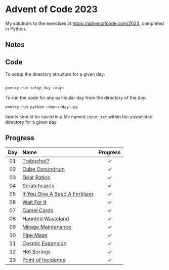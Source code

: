 # Advent of Code 2023

My solutions to the exercises at https://adventofcode.com/2023, completed in
Python.

## Notes

## Code

To setup the directory structure for a given day:

```bash

poetry run setup_day <day>
```

To run the code for any particular day from the directory of the day:

```bash
poetry run python <day>/<day>.py
```

Inputs should be saved in a file named `input.txt` within the associated
directory for a given day

## Progress

<!-- ✓ -->

| Day | Name                                                                   | Progress |
| :-: | :--------------------------------------------------------------------- | :------: |
| 01  | [Trebuchet?](https://adventofcode.com/2023/day/1)                      |    ✓     |
| 02  | [Cube Conundrum](https://adventofcode.com/2023/day/2)                  |    ✓     |
| 03  | [Gear Ratios](https://adventofcode.com/2023/day/3)                     |    ✓     |
| 04  | [Scratchcards](https://adventofcode.com/2023/day/4)                    |    ✓     |
| 05  | [If You Give A Seed A Fertilizer](https://adventofcode.com/2023/day/5) |    ✓     |
| 06  | [Wait For It](https://adventofcode.com/2023/day/6)                     |    ✓     |
| 07  | [Camel Cards](https://adventofcode.com/2023/day/7)                     |    ✓     |
| 08  | [Haunted Wasteland](https://adventofcode.com/2023/day/8)               |    ✓     |
| 09  | [Mirage Maintenance](https://adventofcode.com/2023/day/9)              |    ✓     |
| 10  | [Pipe Maze](https://adventofcode.com/2023/day/10)                      |    ✓     |
| 11  | [Cosmic Expansion](https://adventofcode.com/2023/day/11)               |    ✓     |
| 12  | [Hot Springs](https://adventofcode.com/2023/day/12)                    |    ✓     |
| 13  | [Point of Incidence](https://adventofcode.com/2023/day/13)             |    ✓     |
